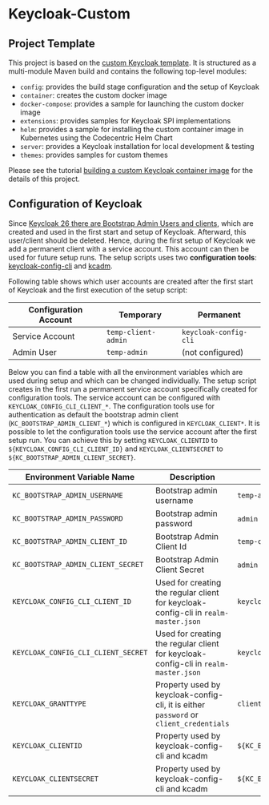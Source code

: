 Keycloak-Custom
===

Project Template
---

This project is based on the [custom Keycloak template](https://github.com/inventage/keycloak-custom). It is structured
as a multi-module Maven build and contains the following top-level modules:

- `config`: provides the build stage configuration and the setup of Keycloak
- `container`: creates the custom docker image
- `docker-compose`: provides a sample for launching the custom docker image
- `extensions`: provides samples for Keycloak SPI implementations
- `helm`: provides a sample for installing the custom container image in Kubernetes using the Codecentric Helm Chart
- `server`: provides a Keycloak installation for local development & testing
- `themes`: provides samples for custom themes

Please see the
tutorial [building a custom Keycloak container image](https://keycloak.ch/keycloak-tutorials/tutorial-custom-keycloak/)
for the details of this project.


Configuration of Keycloak
---

Since [Keycloak 26 there are Bootstrap Admin Users and clients](https://www.keycloak.org/docs/latest/upgrading/#admin-bootstrapping-and-recovery),
which are created and used in the first start and setup of Keycloak. Afterward, this user/client should be deleted.
Hence, during the first setup of Keycloak we add a permanent client with a service account. This account can then be used for future setup runs.
The setup scripts uses two **configuration tools**: [keycloak-config-cli](https://github.com/adorsys/keycloak-config-cli) and [kcadm](https://github.com/keycloak/keycloak/blob/main/integration/client-cli/admin-cli/src/main/bin/kcadm.sh).

Following table shows which user accounts are created after the first start of Keycloak and the first execution of the setup script:

| Configuration Account | Temporary           | Permanent             |
|-----------------------|---------------------|-----------------------|
| Service Account       | `temp-client-admin` | `keycloak-config-cli` |
| Admin User            | `temp-admin`        | (not configured)      |

Below you can find a table with all the environment variables which are used during setup and which can be changed individually.
The setup script creates in the first run a permanent service account specifically created for configuration tools. 
The service account can be configured with `KEYCLOAK_CONFIG_CLI_CLIENT_*`.
The configuration tools use for authentication as default the bootstrap admin client (`KC_BOOTSTRAP_ADMIN_CLIENT_*`) which is configured in
`KEYCLOAK_CLIENT*`.
It is possible to let the configuration tools use the service account after the first setup run.
You can achieve this by setting `KEYCLOAK_CLIENTID` to `${KEYCLOAK_CONFIG_CLI_CLIENT_ID}` and `KEYCLOAK_CLIENTSECRET` to `${KC_BOOTSTRAP_ADMIN_CLIENT_SECRET}`.

| Environment Variable Name           | Description                                                                       | Default Value                         |
|-------------------------------------|-----------------------------------------------------------------------------------|---------------------------------------|
| `KC_BOOTSTRAP_ADMIN_USERNAME`       | Bootstrap admin username                                                          | `temp-admin`                          |
| `KC_BOOTSTRAP_ADMIN_PASSWORD`       | Bootstrap admin password                                                          | `admin` (**Please change!**)          |
| `KC_BOOTSTRAP_ADMIN_CLIENT_ID`      | Bootstrap Admin Client Id                                                         | `temp-client-admin`                   |
| `KC_BOOTSTRAP_ADMIN_CLIENT_SECRET`  | Bootstrap Admin Client Secret                                                     | `admin` (**Please change!**)          |
| `KEYCLOAK_CONFIG_CLI_CLIENT_ID`     | Used for creating the regular client for keycloak-config-cli in `realm-master.json` | `keycloak-config-cli`                 |
| `KEYCLOAK_CONFIG_CLI_CLIENT_SECRET` | Used for creating the regular client for keycloak-config-cli in `realm-master.json` | `keycloak-config-cli`                 |
| `KEYCLOAK_GRANTTYPE`                | Property used by keycloak-config-cli, it is either `password` or `client_credentials` | `client_credentials`                  |
| `KEYCLOAK_CLIENTID`                 | Property used by keycloak-config-cli and kcadm                                    | `${KC_BOOTSTRAP_ADMIN_CLIENT_ID}`     |
| `KEYCLOAK_CLIENTSECRET`             | Property used by keycloak-config-cli and kcadm                                    | `${KC_BOOTSTRAP_ADMIN_CLIENT_SECRET}` |

[Keycloak]: https://keycloak.org

